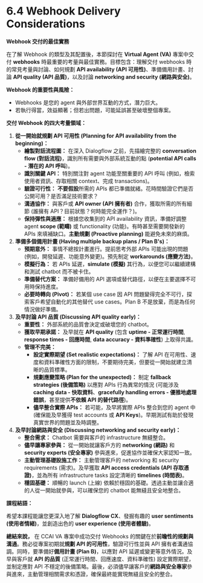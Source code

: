# 6.4 Webhook Delivery Considerations

**Webhook 交付的最佳實務**

在了解 Webhook 的類型及其配置後，本節探討在 **Virtual Agent (VA)** 專案中交付 **webhooks** 時最重要的考量與最佳實務。目標包含：理解交付 webhooks 時的常見考量與討論、如何規劃 **API availability (API 可用性)**、準備備用計畫、討論 **API quality (API 品質)**，以及討論 **networking and security (網路與安全)**。

**Webhook 的重要性與風險：**

- Webhooks 是您的 agent 與外部世界互動的方式，潛力巨大。
- 若執行得當，效益顯著；但若出問題，可能延誤甚至破壞整個專案。

**交付 Webhook 的四大考量領域：**

1. **從一開始就規劃 API 可用性 (Planning for API availability from the beginning)：**
    - **繪製對話流程圖：** 在深入 Dialogflow 之前，先描繪完整的 **conversation flow (對話流程)**，識別所有需要與外部系統互動的點 (**potential API calls - 潛在的 API 呼叫**)。
    - **識別關鍵 API：** 特別關注對 agent 功能至關重要的 API 呼叫 (例如，檢索使用者資訊、存取相關 context、完成 transactions)。
    - **驗證可行性：** **不要假設**所需的 APIs 都已準備就緒。花時間驗證它們是否公開可用？是否滿足技術要求？
    - **溝通協作：** 與客戶或 **API owner (API 擁有者)** 合作，獲取所需的所有細節 (誰擁有 API？目前狀態？何時能完全運作？)。
    - **保持彈性與適應：** 根據您收集到的 API availability 資訊，準備好調整 agent **scope (範疇)** 或 functionality (功能)。有時甚至需要開發新的 APIs 來填補缺口。**主動規劃 (Proactive planning)** 能避免未來的麻煩。
2. **準備多個備用計畫 (Having multiple backup plans / Plan B's)：**
    - **預期意外：** 事情不總按計畫進行。提前思考外部 APIs 可能出現的問題 (例如，開發延遲、功能意外變更)。預先制定 **workarounds (應變方法)**。
    - **模擬行為：** 若 APIs 延遲，**simulate (模擬)** 其行為，以便您可以繼續建構和測試 chatbot 而不被卡住。
    - **準備替代方案：** 準備好備用的 API 選項或替代路徑，以便在主要選擇不可用時保持進度。
    - **必要時轉向 (Pivot)：** 若某個 use case 因 API 問題變得完全不可行，探索客戶希望自動化的其他替代 use cases。Plan B 不是放棄，而是為任何情況做好準備。
3. **及早討論 API 品質 (Discussing API quality early)：**
    - **重要性：** 外部系統的品質會決定或破壞您的 chatbot。
    - **獲取早期承諾：** 及早就在 **API quality** (包含 **uptime - 正常運行時間**, **response times - 回應時間**, **data accuracy - 資料準確性**) 上取得共識。
    - **管理不完美：**
        - **設定實際期望 (Set realistic expectations)：** 了解 API 在可用性、速度和資料準確性方面的限制，不要期待完美，但要從一開始就建立清晰的品質標準。
        - **規劃應變策略 (Plan for the unexpected)：** 制定 **fallback strategies (後備策略)** 以應對 APIs 行為異常的情況 (可能涉及 **caching data - 快取資料**、**gracefully handling errors - 優雅地處理錯誤**，甚至提供**不依賴 API 的替代路徑**)。
        - **儘早整合實際 APIs：** 若可能，及早將實際 APIs 整合到您的 agent 中 (確保能及早獲得 test accounts 或 **API Keys**)。早期測試有助於發現真實世界的問題並及時調整。
4. **及早討論網路與安全 (Discussing networking and security early)：**
    - **整合需求：** Chatbot 需要與客戶的 infrastructure 無縫整合。
    - **儘早讓專家參與：** 從一開始就讓客戶方的 **networking (網路)** 和 **security experts (安全專家)** 參與進來，促進協作並確保大家認知一致。
    - **主動管理基礎設施工作：** 主動管理客戶的 networking 和 security requirements (需求)。及早獲取 **API access credentials (API 存取憑證)**，並為所有 infrastructure tasks 設定清晰的 **timelines (時間表)**。
    - **穩固基礎：** 順暢的 launch (上線) 依賴於穩固的基礎。透過主動並讓合適的人從一開始就參與，可以確保您的 chatbot 能無縫且安全地整合。

**課程結語：**

希望本課程能讓您更深入地了解 **Dialogflow CX**、發掘有趣的 **user sentiments (使用者情緒)**，並創造出色的 **user experience (使用者體驗)**。

**總結來說，** 在 CCAI VA 專案中成功交付 Webhooks 的關鍵在於**前瞻性的規劃與溝通**。務必從專案初期就**規劃 API 的可用性**，驗證可行性並與 API 擁有者溝通協調。同時，要準備好**備用計畫 (Plan B)**，以應對 API 延遲或變更等意外情況。及早與客戶就 **API 的品質** (正常運行時間、回應速度、資料準確性) 設定實際期望，並制定應對 API 不穩定的後備策略。最後，必須儘早讓客戶的**網路與安全專家**參與進來，主動管理相關需求和憑證，確保最終能實現無縫且安全的整合。